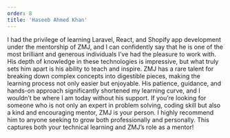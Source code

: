 ```yaml
---
order: 8
title: 'Haseeb Ahmed Khan'
---
```


I had the privilege of learning Laravel, React, and Shopify app development under the mentorship of ZMJ, and I can confidently say that he is one of the most brilliant and generous individuals I’ve had the pleasure to work with. His depth of knowledge in these technologies is impressive, but what truly sets him apart is his ability to teach and inspire. ZMJ has a rare talent for breaking down complex concepts into digestible pieces, making the learning process not only easier but enjoyable. His patience, guidance, and hands-on approach significantly shortened my learning curve, and I wouldn’t be where I am today without his support. If you’re looking for someone who is not only an expert in problem solving, coding skill but also a kind and encouraging mentor, ZMJ is your person. I highly recommend him to anyone seeking to grow both professionally and personally. This captures both your technical learning and ZMJ’s role as a mentor!